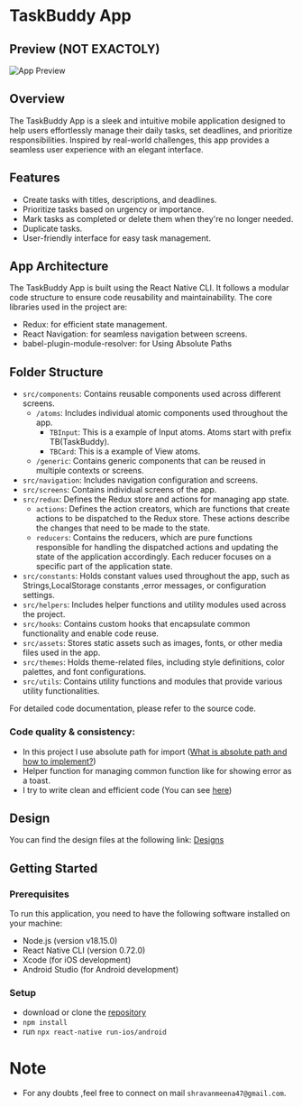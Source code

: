 # TaskBuddy App

## Preview (NOT EXACTOLY)

![App Preview](https://cdn.dribbble.com/users/9769475/screenshots/19575729/media/7dc0cb142b52420d73f62913bb9d1bc7.jpg)


## Overview

The TaskBuddy App is a sleek and intuitive mobile application designed to help users effortlessly manage their daily tasks, set deadlines, and prioritize responsibilities. Inspired by real-world challenges, this app provides a seamless user experience with an elegant interface.

## Features

- Create tasks with titles, descriptions, and deadlines.
- Prioritize tasks based on urgency or importance.
- Mark tasks as completed or delete them when they're no longer needed.
- Duplicate tasks.
- User-friendly interface for easy task management.

## App Architecture

The TaskBuddy App is built using the React Native CLI. It follows a modular code structure to ensure code reusability and maintainability. The core libraries used in the project are:

- Redux: for efficient state management.
- React Navigation: for seamless navigation between screens.
- babel-plugin-module-resolver: for Using Absolute Paths

## Folder Structure

- `src/components`: Contains reusable components used across different screens.
    - `/atoms`: Includes individual atomic components used throughout the app.
       - `TBInput`: This is a example of Input atoms. Atoms start with prefix TB(TaskBuddy).
       - `TBCard`: This is a example of View atoms.
    - `/generic`: Contains generic components that can be reused in multiple contexts or screens.
- `src/navigation`: Includes navigation configuration and screens.
- `src/screens`: Contains individual screens of the app.
- `src/redux`: Defines the Redux store and actions for managing app state.
   - `actions`:  Defines the action creators, which are functions that create actions to be dispatched to the Redux store. These actions describe the changes that need to be made to the state.
   - `reducers`: Contains the reducers, which are pure functions responsible for handling the dispatched actions and updating the state of the application accordingly. Each reducer focuses on a specific part of the application state.
- `src/constants`: Holds constant values used throughout the app, such as Strings,LocalStorage constants ,error messages, or configuration settings.
- `src/helpers`: Includes helper functions and utility modules used across the project.
- `src/hooks`: Contains custom hooks that encapsulate common functionality and enable code reuse.
- `src/assets`: Stores static assets such as images, fonts, or other media files used in the app.
- `src/themes`: Holds theme-related files, including style definitions, color palettes, and font configurations.
- `src/utils`: Contains utility functions and modules that provide various utility functionalities.

For detailed code documentation, please refer to the source code.

### Code quality & consistency:

- In this project I use absolute path for import ([What is absolute path and how to implement?](https://shravanmeena.medium.com/using-absolute-paths-in-react-native-820d6a927a6e))
- Helper function for managing common function like for showing error as a toast.
- I try to write clean and efficient code (You can see [here](https://github.com/ShravanMeena/taskbuddy))

## Design

You can find the design files at the following link: [Designs](https://cdn.dribbble.com/users/9769475/screenshots/19575729/media/7dc0cb142b52420d73f62913bb9d1bc7.jpg)

## Getting Started

### Prerequisites

To run this application, you need to have the following software installed on your machine:

- Node.js (version v18.15.0)
- React Native CLI (version 0.72.0)
- Xcode (for iOS development)
- Android Studio (for Android development)

### Setup

- download or clone the [repository](https://github.com/ShravanMeena/taskbuddy.git)
- `npm install`
- run `npx react-native run-ios/android`

# Note

- For any doubts ,feel free to connect on mail `shravanmeena47@gmail.com`.

